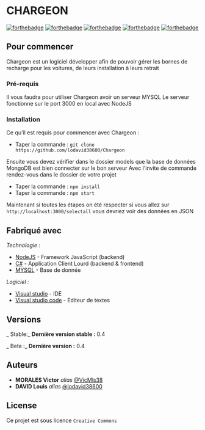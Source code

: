 # CHARGEON
[![forthebadge](http://forthebadge.com/images/badges/built-with-love.svg)](http://forthebadge.com)  [![forthebadge](https://forthebadge.com/images/badges/built-by-developers.svg)](https://forthebadge.com) [![forthebadge](https://forthebadge.com/images/badges/made-with-c-sharp.svg)](https://forthebadge.com) [![forthebadge](https://forthebadge.com/images/badges/made-with-javascript.svg)](https://forthebadge.com) [![forthebadge](https://forthebadge.com/images/badges/uses-git.svg)](https://forthebadge.com)

## Pour commencer

Chargeon est un logiciel développer afin de pouvoir gérer les bornes de recharge pour les voitures, de leurs installation à leurs retrait

### Pré-requis

Il vous faudra pour utiliser Chargeon avoir un serveur MYSQL
Le serveur fonctionne sur le port 3000 en local avec NodeJS

### Installation

Ce qu'il est requis pour commencer avec Chargeon :

- Taper la commande :  ``git clone https://github.com/lodavid38600/Chargeon``

Ensuite vous devez vérifier dans le dossier models que la base de données MongoDB est bien connecter sur le bon serveur
Avec l'invite de commande rendez-vous dans le dossier de votre projet

- Taper la commande :  ``npm install``
- Taper la commande :  ``npm start``

Maintenant si toutes les étapes on été respecter si vous allez sur ``http://localhost:3000/selectall`` vous devriez voir des données en JSON



## Fabriqué avec

_Technologie :_
* [NodeJS](https://nodejs.org/en/) - Framework JavaScript (backend)
* [C#](https://docs.microsoft.com/fr-fr/dotnet/csharp/) - Application Client Lourd (backend & frontend)
* [MYSQL](https://www.wampserver.com) - Base de donnée

_Logiciel :_
* [Visual studio](https://visualstudio.microsoft.com/fr/) - IDE
* [Visual studio code](https://code.visualstudio.com/) - Editeur de textes



## Versions

_ Stable:_
**Dernière version stable :** 0.4

_ Beta :_
**Dernière version :** 0.4



## Auteurs

* **MORALES Victor** _alias_ [@VicMls38](https://github.com/VicMls38)
* **DAVID Louis** _alias_ [@lodavid38600](https://github.com/lodavid38600)


## License

Ce projet est sous licence ``Creative Commons`` 

